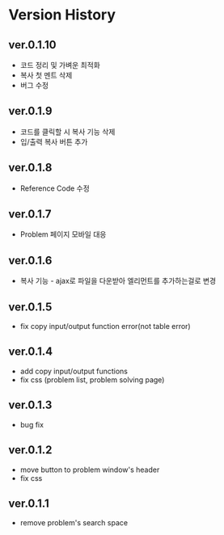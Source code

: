 # Version History

## ver.0.1.10

- 코드 정리 및 가벼운 최적화
- 복사 첫 멘트 삭제
- 버그 수정

## ver.0.1.9

- 코드를 클릭할 시 복사 기능 삭제
- 입/출력 복사 버튼 추가

## ver.0.1.8

- Reference Code 수정

## ver.0.1.7

- Problem 페이지 모바일 대응

## ver.0.1.6

- 복사 기능 - ajax로 파일을 다운받아 엘리먼트를 추가하는걸로 변경

## ver.0.1.5

- fix copy input/output function error(not table error)

## ver.0.1.4

- add copy input/output functions
- fix css (problem list, problem solving page)

## ver.0.1.3

- bug fix

## ver.0.1.2

- move button to problem window's header
- fix css

## ver.0.1.1

- remove problem's search space
